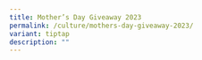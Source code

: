```yaml
---
title: Mother’s Day Giveaway 2023
permalink: /culture/mothers-day-giveaway-2023/
variant: tiptap
description: ""
---
```

